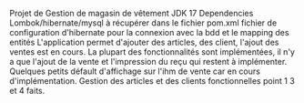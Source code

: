 Projet de Gestion de magasin de vêtement
JDK 17
Dependencies Lombok/hibernate/mysql à récupérer dans le fichier pom.xml
fichier de configuration d'hibernate pour la connexion avec la bdd et le mapping des entités
L'application permet d'ajouter des articles, des client, l'ajout des ventes est en cours.
La plupart des fonctionnalités sont implémentées, il n'y a que l'ajout de la vente et l'impression du reçu qui restent à implémenter.
Quelques petits défault d'affichage sur l'ihm de vente car en cours d'implémentation.
Gestion des articles et des clients fonctionnelles point 1 3 et 4 faits.
